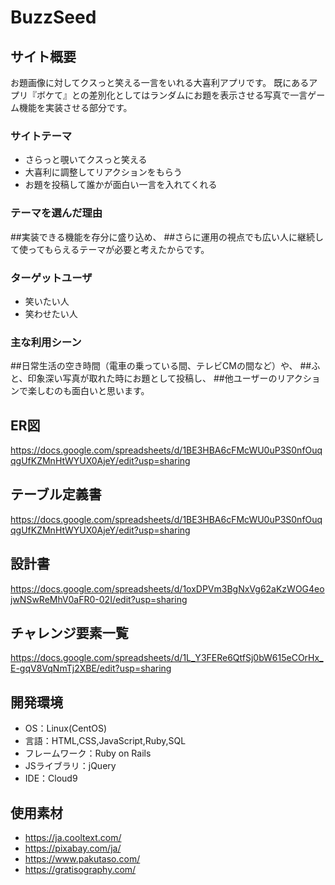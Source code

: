 # BuzzSeed

## サイト概要
お題画像に対してクスっと笑える一言をいれる大喜利アプリです。
既にあるアプリ『ボケて』との差別化としてはランダムにお題を表示させる写真で一言ゲーム機能を実装させる部分です。

### サイトテーマ
- さらっと覗いてクスっと笑える
- 大喜利に調整してリアクションをもらう
- お題を投稿して誰かが面白い一言を入れてくれる

### テーマを選んだ理由
##実装できる機能を存分に盛り込め、
##さらに運用の視点でも広い人に継続して使ってもらえるテーマが必要と考えたからです。

### ターゲットユーザ
- 笑いたい人
- 笑わせたい人

### 主な利用シーン
##日常生活の空き時間（電車の乗っている間、テレビCMの間など）や、
##ふと、印象深い写真が取れた時にお題として投稿し、
##他ユーザーのリアクションで楽しむのも面白いと思います。


## ER図
https://docs.google.com/spreadsheets/d/1BE3HBA6cFMcWU0uP3S0nfOuqqgUfKZMnHtWYUX0AjeY/edit?usp=sharing

## テーブル定義書
https://docs.google.com/spreadsheets/d/1BE3HBA6cFMcWU0uP3S0nfOuqqgUfKZMnHtWYUX0AjeY/edit?usp=sharing

## 設計書
https://docs.google.com/spreadsheets/d/1oxDPVm3BgNxVg62aKzWOG4eojwNSwReMhV0aFR0-02I/edit?usp=sharing

## チャレンジ要素一覧
https://docs.google.com/spreadsheets/d/1L_Y3FERe6QtfSj0bW615eCOrHx_E-gqV8VqNmTj2XBE/edit?usp=sharing

## 開発環境
- OS：Linux(CentOS)
- 言語：HTML,CSS,JavaScript,Ruby,SQL
- フレームワーク：Ruby on Rails
- JSライブラリ：jQuery
- IDE：Cloud9

## 使用素材
- https://ja.cooltext.com/
- https://pixabay.com/ja/
- https://www.pakutaso.com/
- https://gratisography.com/
